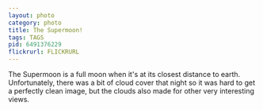 ```yaml
---
layout: photo
category: photo
title: The Supermoon!
tags: TAGS
pid: 6491376229
flickrurl: FLICKRURL
---
```


The Supermoon is a full moon when it's at its closest distance to earth. Unfortunately, there was a bit of cloud cover that night so it was hard to get a perfectly clean image, but the clouds also made for other very interesting views.
